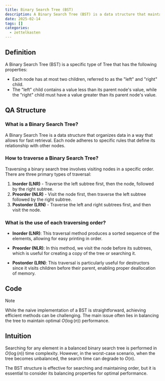 ```yaml
---
title: Binary Search Tree (BST)
description: A Binary Search Tree (BST) is a data structure that maintains sorted
date: 2025-02-14
tags: []
categories:
  - zettelkasten
---
```


## Definition

A Binary Search Tree (BST) is a specific type of Tree that has the following properties:

- Each node has at most two children, referred to as the "left" and "right" child.
- The "left" child contains a value less than its parent node's value, while the "right" child must have a value greater than its parent node's value.

## QA Structure

### What is a Binary Search Tree?

A Binary Search Tree is a data structure that organizes data in a way that allows for fast retrieval. Each node adheres to specific rules that define its relationship with other nodes.

### How to traverse a Binary Search Tree?

Traversing a binary search tree involves visiting nodes in a specific order. There are three primary types of traversal:

1. **Inorder (LNR)** - Traverse the left subtree first, then the node, followed by the right subtree.
2. **Preorder (NLR)** - Visit the node first, then traverse the left subtree followed by the right subtree.
3. **Postorder (LRN)** - Traverse the left and right subtrees first, and then visit the node.

### What is the use of each traversing order?

- **Inorder (LNR)**: This traversal method produces a sorted sequence of the elements, allowing for easy printing in order.
  
- **Preorder (NLR)**: In this method, we visit the node before its subtrees, which is useful for creating a copy of the tree or searching it.

- **Postorder (LRN)**: This traversal is particularly useful for destructors since it visits children before their parent, enabling proper deallocation of memory.

## Code

> [!Note]
> While the naive implementation of a BST is straightforward, achieving efficient methods can be challenging. The main issue often lies in balancing the tree to maintain optimal $O(\log(n))$ performance.

## Intuition

Searching for any element in a balanced binary search tree is performed in $O(\log(n))$ time complexity. However, in the worst-case scenario, when the tree becomes unbalanced, the search time can degrade to $O(n)$. 

The BST structure is effective for searching and maintaining order, but it is essential to consider its balancing properties for optimal performance.
